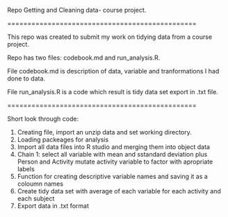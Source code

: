 Repo Getting and Cleaning data- course project.

===============================================

This repo was created to submit my work on tidying data from a course project.

Repo has two files: codebook.md and run_analysis.R. 

File codebook.md is description of data, variable and tranformations I had done 
to data. 

File run_analysis.R is a code which result is tidy data set export in .txt file.

===============================================

Short look through code:

1. Creating file, import an unzip data and set working directory.
2. Loading packeages for analysis
3. Import all data files into R studio and merging them into object data
4. Chain 1: select all variable with mean and sstandard deviation plus Person and Activity
		mutate activity variable to factor with apropriate labels
5. Function for creating descriptive variable names and saving it as a coloumn names
6. Create tidy data set with average of each variable for each activity and each subject
7. Export data in .txt format
